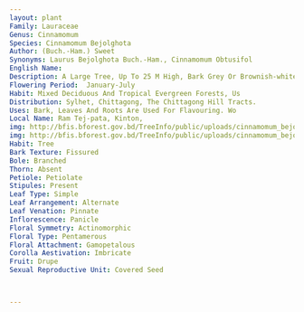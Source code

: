 ```yaml
---
layout: plant
Family: Lauraceae
Genus: Cinnamomum
Species: Cinnamomum Bejolghota
Author: (Buch.-Ham.) Sweet
Synonyms: Laurus Bejolghota Buch.-Ham., Cinnamomum Obtusifol
English Name: 
Description: A Large Tree, Up To 25 M High, Bark Grey Or Brownish-white, Blaze Aromatic. Leaves Alternate, 15-30 Ã— 4-9 Cm, Elliptic-oblong Or Elliptic, Obtuse, Acute Or Acuminate, Glabrous, Sometimes Glaucous Beneath, Very Coriaceous, Base 3-nerved, Petioles 1.2-1.7 Cm Long, Stout. Inflorescence A Panicle, Crowded, 17-25 Cm Long, Long Peduncled, Subterminal, Greyish Pubescent Or Puberulous. Flowers Small, C 0.6 Cm In Diameter, Yellowish-white Or Greenish-white, Pedicels Short, Up To 1.2 Cm Long, Usually Hoary With Silky Pubescence. Perianth Persistent, Lobes Silky On Both Surfaces. Stamens And Ovary Sharply Pubescent. Fruits 0.6-1.2 Cm Long, Ellipsoid Or Subglobose, Seated On The Slightly Enlarged Perianth.
Flowering Period:  January-July
Habit: Mixed Deciduous And Tropical Evergreen Forests, Us
Distribution: Sylhet, Chittagong, The Chittagong Hill Tracts.
Uses: Bark, Leaves And Roots Are Used For Flavouring. Wo
Local Name: Ram Tej-pata, Kinton, 
img: http://bfis.bforest.gov.bd/TreeInfo/public/uploads/cinnamomum_bejolghota1.jpg
img: http://bfis.bforest.gov.bd/TreeInfo/public/uploads/cinnamomum_bejolghota2.jpg
Habit: Tree
Bark Texture: Fissured
Bole: Branched
Thorn: Absent
Petiole: Petiolate
Stipules: Present
Leaf Type: Simple
Leaf Arrangement: Alternate
Leaf Venation: Pinnate
Inflorescence: Panicle
Floral Symmetry: Actinomorphic
Floral Type: Pentamerous
Floral Attachment: Gamopetalous
Corolla Aestivation: Imbricate
Fruit: Drupe
Sexual Reproductive Unit: Covered Seed



---
```


